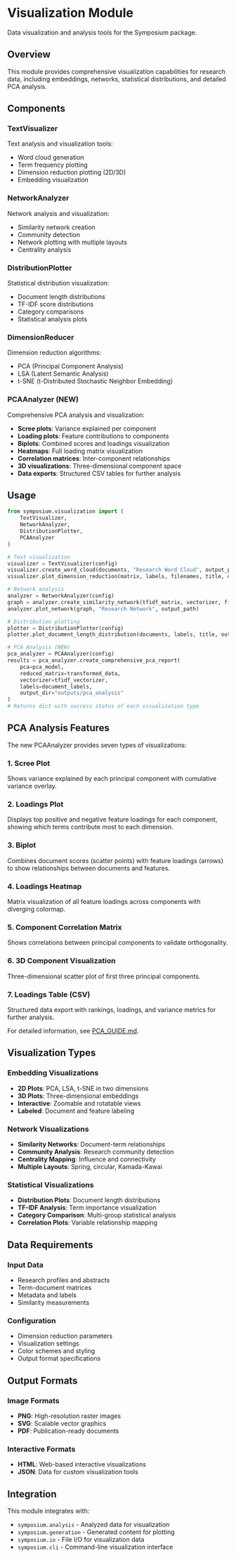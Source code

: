# Visualization Module

Data visualization and analysis tools for the Symposium package.

## Overview

This module provides comprehensive visualization capabilities for research data, including embeddings, networks, statistical distributions, and detailed PCA analysis.

## Components

### TextVisualizer
Text analysis and visualization tools:
- Word cloud generation
- Term frequency plotting
- Dimension reduction plotting (2D/3D)
- Embedding visualization

### NetworkAnalyzer
Network analysis and visualization:
- Similarity network creation
- Community detection
- Network plotting with multiple layouts
- Centrality analysis

### DistributionPlotter
Statistical distribution visualization:
- Document length distributions
- TF-IDF score distributions
- Category comparisons
- Statistical analysis plots

### DimensionReducer
Dimension reduction algorithms:
- PCA (Principal Component Analysis)
- LSA (Latent Semantic Analysis)
- t-SNE (t-Distributed Stochastic Neighbor Embedding)

### PCAAnalyzer (NEW)
Comprehensive PCA analysis and visualization:
- **Scree plots**: Variance explained per component
- **Loading plots**: Feature contributions to components
- **Biplots**: Combined scores and loadings visualization
- **Heatmaps**: Full loading matrix visualization
- **Correlation matrices**: Inter-component relationships
- **3D visualizations**: Three-dimensional component space
- **Data exports**: Structured CSV tables for further analysis

## Usage

```python
from symposium.visualization import (
    TextVisualizer, 
    NetworkAnalyzer, 
    DistributionPlotter,
    PCAAnalyzer
)

# Text visualization
visualizer = TextVisualizer(config)
visualizer.create_word_cloud(documents, "Research Word Cloud", output_path)
visualizer.plot_dimension_reduction(matrix, labels, filenames, title, output_path)

# Network analysis
analyzer = NetworkAnalyzer(config)
graph = analyzer.create_similarity_network(tfidf_matrix, vectorizer, filenames)
analyzer.plot_network(graph, "Research Network", output_path)

# Distribution plotting
plotter = DistributionPlotter(config)
plotter.plot_document_length_distribution(documents, labels, title, output_path)

# PCA Analysis (NEW)
pca_analyzer = PCAAnalyzer(config)
results = pca_analyzer.create_comprehensive_pca_report(
    pca=pca_model,
    reduced_matrix=transformed_data,
    vectorizer=tfidf_vectorizer,
    labels=document_labels,
    output_dir="outputs/pca_analysis"
)
# Returns dict with success status of each visualization type
```

## PCA Analysis Features

The new PCAAnalyzer provides seven types of visualizations:

### 1. Scree Plot
Shows variance explained by each principal component with cumulative variance overlay.

### 2. Loadings Plot
Displays top positive and negative feature loadings for each component, showing which terms contribute most to each dimension.

### 3. Biplot
Combines document scores (scatter points) with feature loadings (arrows) to show relationships between documents and features.

### 4. Loadings Heatmap
Matrix visualization of all feature loadings across components with diverging colormap.

### 5. Component Correlation Matrix
Shows correlations between principal components to validate orthogonality.

### 6. 3D Component Visualization
Three-dimensional scatter plot of first three principal components.

### 7. Loadings Table (CSV)
Structured data export with rankings, loadings, and variance metrics for further analysis.

For detailed information, see [PCA_GUIDE.md](PCA_GUIDE.md).

## Visualization Types

### Embedding Visualizations
- **2D Plots**: PCA, LSA, t-SNE in two dimensions
- **3D Plots**: Three-dimensional embeddings
- **Interactive**: Zoomable and rotatable views
- **Labeled**: Document and feature labeling

### Network Visualizations
- **Similarity Networks**: Document-term relationships
- **Community Analysis**: Research community detection
- **Centrality Mapping**: Influence and connectivity
- **Multiple Layouts**: Spring, circular, Kamada-Kawai

### Statistical Visualizations
- **Distribution Plots**: Document length distributions
- **TF-IDF Analysis**: Term importance visualization
- **Category Comparison**: Multi-group statistical analysis
- **Correlation Plots**: Variable relationship mapping

## Data Requirements

### Input Data
- Research profiles and abstracts
- Term-document matrices
- Metadata and labels
- Similarity measurements

### Configuration
- Dimension reduction parameters
- Visualization settings
- Color schemes and styling
- Output format specifications

## Output Formats

### Image Formats
- **PNG**: High-resolution raster images
- **SVG**: Scalable vector graphics
- **PDF**: Publication-ready documents

### Interactive Formats
- **HTML**: Web-based interactive visualizations
- **JSON**: Data for custom visualization tools

## Integration

This module integrates with:
- `symposium.analysis` - Analyzed data for visualization
- `symposium.generation` - Generated content for plotting
- `symposium.io` - File I/O for visualization data
- `symposium.cli` - Command-line visualization interface
